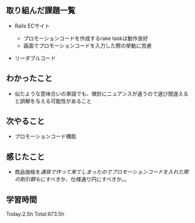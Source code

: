 ## 取り組んだ課題一覧
- Rails ECサイト
  - プロモーションコードを作成するrake taskは動作良好
  - 画面でプロモーションコードを入力した際の挙動に苦慮           

- リーダブルコード           
  
## わかったこと
- 似たような意味合いの単語でも、微妙にニュアンスが違うので選び間違えると誤解を与える可能性があること

## 次やること
- プロモーションコード機能　

## 感じたこと
- 商品価格を$通貨で作って来てしまったのでプロモーションコードを入れた際の割引額も$にすべきか、仕様通り円にすべきか。。    
  
## 学習時間
Today:2.5h
Total:673.5h
